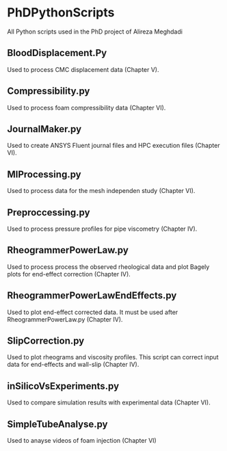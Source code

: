 # PhDPythonScripts
All Python scripts used in the PhD project of Alireza Meghdadi

## BloodDisplacement.Py
Used to process CMC displacement data (Chapter V).

## Compressibility.py
Used to process foam compressibility data (Chapter VI).

## JournalMaker.py
Used to create ANSYS Fluent journal files and HPC execution files (Chapter VI).

## MIProcessing.py
Used to process data for the mesh independen study (Chapter VI).

## Preproccessing.py
Used to process pressure profiles for pipe viscometry (Chapter IV). 
## RheogrammerPowerLaw.py
Used to process process the observed rheological data and plot Bagely plots for end-effect correction (Chapter IV). 

## RheogrammerPowerLawEndEffects.py
Used to plot end-effect corrected data. It must be used after RheogrammerPowerLaw.py (Chapter IV).

## SlipCorrection.py
Used to plot rheograms and viscosity profiles. This script can correct input data for end-effects and wall-slip (Chapter IV).

## inSilicoVsExperiments.py
Used to compare simulation results with experimental data (Chapter VI).

## SimpleTubeAnalyse.py
Used to anayse videos of foam injection (Chapter VI)
